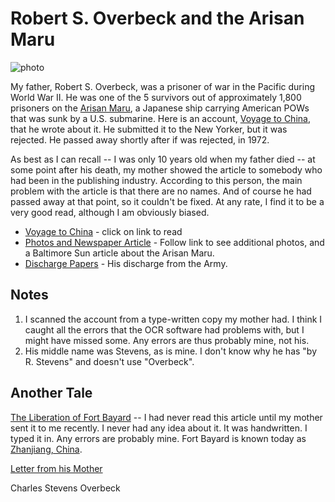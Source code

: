 # Robert S. Overbeck and the Arisan Maru

![photo](rso_army.png)
          
My father, Robert S. Overbeck, was a prisoner of war in the Pacific during World
War II. He was one of the 5 survivors out of approximately 1,800 prisoners on
the [Arisan Maru](http://www.google.com/search?hl=en&amp;q=arisan+maru&amp;btnG=Google+Search),
a Japanese ship carrying American POWs that was sunk by a U.S. submarine.
Here is an account, [Voyage to China](../Voyage_to_China/), that he wrote about it.
He submitted it to the New Yorker, but it was rejected. He passed away shortly
after if was rejected, in 1972.

As best as I can recall -- I was only 10 years old when my father died -- at some point after his death, my mother showed the article to somebody who had been in the publishing industry. According to this person, the main problem with the article is that there are no names. And of course he had passed away at that point, so it couldn't be fixed. At any rate, I find it to be a very good read, although I am obviously biased.

* [Voyage to China](../VoyageToChina/) -  click on link to read
* [Photos and Newspaper Article]() - Follow link to see additional photos, and a Baltimore Sun article about the Arisan Maru.
* [Discharge Papers]() - His discharge from the Army.

## Notes

1. I scanned the account from a type-written copy my mother had. I think I caught all the errors that the OCR software had problems with, but I might have missed some. Any errors are thus probably mine, not his.
2. His middle name was Stevens, as is mine. I don't know why he has &quot;by R. Stevens&quot; and doesn't use &quot;Overbeck&quot;.

## Another Tale

[The Liberation of Fort Bayard](../LiberationOfFortBayard/) -- I had never read this article until my mother sent it to me recently. I never had any idea about it. It was handwritten. I typed it in. Any errors are probably mine. Fort Bayard is known today as [Zhanjiang, China](http://en.wikipedia.org/wiki/Zhanjiang).

[Letter from his Mother](../LetterFromMother/)

Charles Stevens Overbeck



